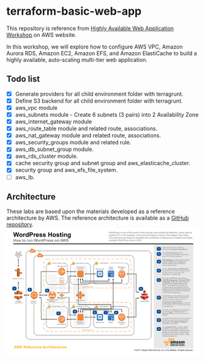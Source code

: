# terraform-basic-web-app
This repository is reference from [Highly Available Web Application Workshop](https://ha-webapp.workshop.aws/introduction.html) on AWS website.

In this workshop, we will explore how to configure AWS VPC, Amazon Aurora RDS, Amazon EC2, Amazon EFS, and Amazon ElastiCache to build a highly available, auto-scaling multi-tier web application.

## Todo list
- [x] Generate providers for all child environment folder with terragrunt.
- [x] Define S3 backend for all child environment folder with terragrunt.
- [x] aws_vpc module
- [x] aws_subnets module - Create 6 subnets (3 pairs) into 2 Availability Zone
- [x] aws_internet_gateway module
- [x] aws_route_table module and related route, associations.
- [x] aws_nat_gateway module and related route, associations.
- [x] aws_security_groups module and related rule.
- [x] aws_db_subnet_group module.
- [x] aws_rds_cluster module.
- [x] cache security group and subnet group and aws_elasticache_cluster.
- [x] security group and aws_efs_file_system.
- [ ] aws_lb.
## Architecture
These labs are based upon the materials developed as a reference architecture by AWS. The reference architecture is available as a [GitHub repository](https://github.com/aws-samples/aws-refarch-wordpress).
![](./aws-refarch-wordpress.jpeg)